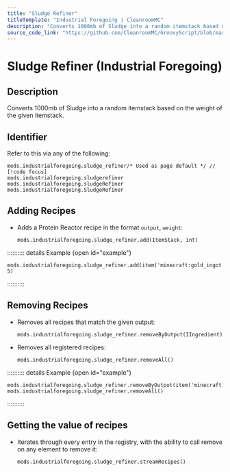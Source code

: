 ```yaml
---
title: "Sludge Refiner"
titleTemplate: "Industrial Foregoing | CleanroomMC"
description: "Converts 1000mb of Sludge into a random itemstack based on the weight of the given itemstack."
source_code_link: "https://github.com/CleanroomMC/GroovyScript/blob/master/src/main/java/com/cleanroommc/groovyscript/compat/mods/industrialforegoing/SludgeRefiner.java"
---
```


# Sludge Refiner (Industrial Foregoing)

## Description

Converts 1000mb of Sludge into a random itemstack based on the weight of the given itemstack.

## Identifier

Refer to this via any of the following:

```groovy:no-line-numbers {1}
mods.industrialforegoing.sludge_refiner/* Used as page default */ // [!code focus]
mods.industrialforegoing.sludgerefiner
mods.industrialforegoing.sludgeRefiner
mods.industrialforegoing.SludgeRefiner
```


## Adding Recipes

- Adds a Protein Reactor recipe in the format `output`, `weight`:

    ```groovy:no-line-numbers
    mods.industrialforegoing.sludge_refiner.add(ItemStack, int)
    ```

:::::::::: details Example {open id="example"}
```groovy:no-line-numbers
mods.industrialforegoing.sludge_refiner.add(item('minecraft:gold_ingot'), 5)
```

::::::::::

## Removing Recipes

- Removes all recipes that match the given output:

    ```groovy:no-line-numbers
    mods.industrialforegoing.sludge_refiner.removeByOutput(IIngredient)
    ```

- Removes all registered recipes:

    ```groovy:no-line-numbers
    mods.industrialforegoing.sludge_refiner.removeAll()
    ```

:::::::::: details Example {open id="example"}
```groovy:no-line-numbers
mods.industrialforegoing.sludge_refiner.removeByOutput(item('minecraft:clay_ball'))
mods.industrialforegoing.sludge_refiner.removeAll()
```

::::::::::

## Getting the value of recipes

- Iterates through every entry in the registry, with the ability to call remove on any element to remove it:

    ```groovy:no-line-numbers
    mods.industrialforegoing.sludge_refiner.streamRecipes()
    ```
